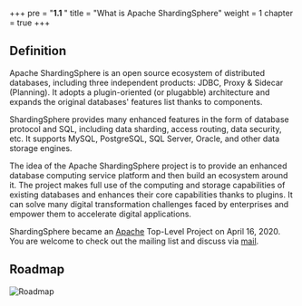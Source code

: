 +++
pre = "<b>1.1 </b>"
title = "What is Apache ShardingSphere"
weight = 1
chapter = true
+++

## Definition

Apache ShardingSphere is an open source ecosystem of distributed databases, including three independent products: JDBC, Proxy & Sidecar (Planning). It adopts a plugin-oriented (or plugabble) architecture and expands the original databases' features list thanks to components. 

ShardingSphere provides many enhanced features in the form of database protocol and SQL, including data sharding, access routing, data security, etc. It supports MySQL, PostgreSQL, SQL Server, Oracle, and other data storage engines. 

The idea of the Apache ShardingSphere project is to provide an enhanced database computing service platform and then build an ecosystem around it. The project makes full use of the computing and storage capabilities of existing databases and enhances their core capabilities thanks to plugins. It can solve many digital transformation challenges faced by enterprises and empower them to accelerate digital applications.

ShardingSphere became an [Apache](https://apache.org/index.html#projects-list) Top-Level Project on April 16, 2020. You are welcome to check out the mailing list and discuss via [mail](mailto:dev@shardingsphere.apache.org).

## Roadmap

![Roadmap](https://shardingsphere.apache.org/document/current/img/roadmap_v2.png)
